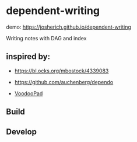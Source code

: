 # dependent-writing

demo: https://josherich.github.io/dependent-writing

Writing notes with DAG and index

## inspired by:

- https://bl.ocks.org/mbostock/4339083

- https://github.com/auchenberg/dependo

- [VoodooPad](voodoopad.com)

## Build

## Develop